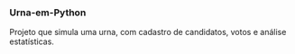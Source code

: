 ### Urna-em-Python
Projeto que simula uma urna, com cadastro de candidatos, votos e análise estatísticas.
